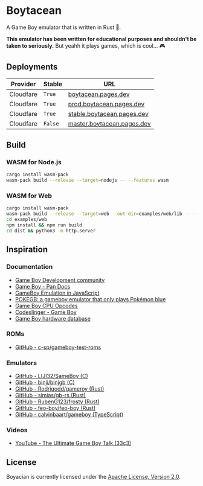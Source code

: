 # Boytacean

A Game Boy emulator that is written in Rust 🦀.

**This emulator has been written for educational purposes and shouldn't be taken to seriously.** But yeahh it plays games, which is cool... 🎮

## Deployments

| Provider  | Stable  | URL                                                              |
| --------- | ------- | ---------------------------------------------------------------- |
| Cloudfare | `True`  | [boytacean.pages.dev](https://boytacean.pages.dev)               |
| Cloudfare | `True`  | [prod.boytacean.pages.dev](https://prod.boytacean.pages.dev)     |
| Cloudfare | `True`  | [stable.boytacean.pages.dev](https://stable.boytacean.pages.dev) |
| Cloudfare | `False` | [master.boytacean.pages.dev](https://master.boytacean.pages.dev) |

## Build

### WASM for Node.js

```bash
cargo install wasm-pack
wasm-pack build --release --target=nodejs -- --features wasm
```

### WASM for Web

```bash
cargo install wasm-pack
wasm-pack build --release --target=web --out-dir=examples/web/lib -- --features wasm
cd examples/web
npm install && npm run build
cd dist && python3 -m http.server
```

## Inspiration

### Documentation

* [Game Boy Development community](https://gbdev.io/)
* [Game Boy - Pan Docs](https://gbdev.io/pandocs)
* [GameBoy Emulation in JavaScript](http://imrannazar.com/GameBoy-Emulation-in-JavaScript:-The-CPU)
* [POKEGB: a gameboy emulator that only plays Pokémon blue](https://binji.github.io/posts/pokegb)
* [Game Boy CPU Opcodes](https://izik1.github.io/gbops)
* [Codeslinger - Game Boy](http://www.codeslinger.co.uk/pages/projects/gameboy.html)
* [Game Boy hardware database](https://gbhwdb.gekkio.fi)

### ROMs

* [GitHub - c-sp/gameboy-test-roms](https://github.com/c-sp/gameboy-test-roms)

### Emulators

* [GitHub - LIJI32/SameBoy (C)](https://github.com/LIJI32/SameBoy)
* [GitHub - binji/binjgb (C)](https://github.com/binji/binjgb)
* [GitHub - Rodrigodd/gameroy (Rust)](https://github.com/Rodrigodd/gameroy)
* [GitHub - simias/gb-rs (Rust)](https://github.com/simias/gb-rs)
* [GitHub - RubenG123/frosty (Rust)](https://github.com/RubenG123/frosty)
* [GitHub - feo-boy/feo-boy (Rust)](https://github.com/feo-boy/feo-boy)
* [GitHub - calvinbaart/gameboy (TypeScript)](https://github.com/calvinbaart/gameboy)

### Videos

* [YouTube - The Ultimate Game Boy Talk (33c3)](https://www.youtube.com/watch?v=HyzD8pNlpwI)

## License

Boyacian is currently licensed under the [Apache License, Version 2.0](http://www.apache.org/licenses/).
